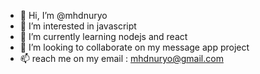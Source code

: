 - 👋 Hi, I’m @mhdnuryo
- 👀 I’m interested in javascript
- 🌱 I’m currently learning nodejs and react
- 💞️ I’m looking to collaborate on my message app project
- 📫 reach me on my email : mhdnuryo@gmail.com

<!---
mhdnuryo/mhdnuryo is a ✨ special ✨ repository because its `README.md` (this file) appears on your GitHub profile.
You can click the Preview link to take a look at your changes.
--->
